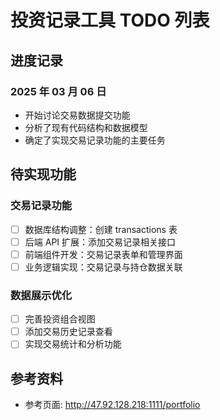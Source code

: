 # 投资记录工具 TODO 列表

## 进度记录

### 2025 年 03 月 06 日

- 开始讨论交易数据提交功能
- 分析了现有代码结构和数据模型
- 确定了实现交易记录功能的主要任务

## 待实现功能

### 交易记录功能

- [ ] 数据库结构调整：创建 transactions 表
- [ ] 后端 API 扩展：添加交易记录相关接口
- [ ] 前端组件开发：交易记录表单和管理界面
- [ ] 业务逻辑实现：交易记录与持仓数据关联

### 数据展示优化

- [ ] 完善投资组合视图
- [ ] 添加交易历史记录查看
- [ ] 实现交易统计和分析功能

## 参考资料

- 参考页面: http://47.92.128.218:1111/portfolio
